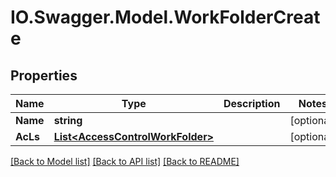 # IO.Swagger.Model.WorkFolderCreate
## Properties

Name | Type | Description | Notes
------------ | ------------- | ------------- | -------------
**Name** | **string** |  | [optional] 
**AcLs** | [**List&lt;AccessControlWorkFolder&gt;**](AccessControlWorkFolder.md) |  | [optional] 

[[Back to Model list]](../README.md#documentation-for-models) [[Back to API list]](../README.md#documentation-for-api-endpoints) [[Back to README]](../README.md)

